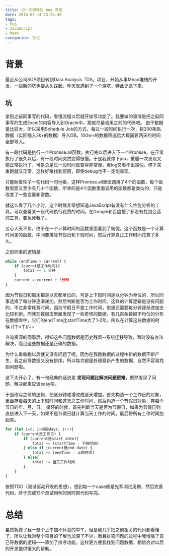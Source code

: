 ```yaml
---
title: 记一次艰难的 bug 寻找
date: 2016-07-14 13:54:48
tags: 
- bug
- JavaScript
- Mean
categories: 杂记
---
```


# 背景

最近从公司SOP项目转到Data Analysis「DA」项目，开始从事Mean堆栈的开发，一些新的坑也要从头踩起。昨天就遇到了一个深坑，特此记录下来。
<!-- more -->

## 坑 

拿到之前同事写的代码，看懂流程以后就开始写功能了。我要做的事情是把之前同事写的生成Excel的内容导入到Oracle中，那就尽量调用之前的代码吧。
由于数据量比较大，所以采用Schedule Job的方式，每过一段时间执行一次，将200条BL数据（实际插入2k+的数据）导入DB。100w+的数据筛选后大概需要两天的时间全部导入。

有一段代码是执行一个Promise.all函数，执行完以后进入下一个Promise，在正常执行了很久以后，有一段时间突然变得很慢。于是我就停下job，重启一次发现又能正常执行了，可是总是过一段时间就变得非常慢，看log又看不出端倪，停下来重跑就又正常，这样好难找到原因，即使debug也不一定能重现。

只能耐着性子一句代码一句地看，这样Promise.all里面调用了4个的函数，每个函数里面又至少有几十个函数，所幸的是4个函数里面调用的函数都是类似的，只是改变了一些变量和常数。

就这么看了几个小时，这个时候非常想知道JavaScript有没有什么性能分析的工具，可以查看某一段代码执行花费的时间。在Google和百度搜了都没有找到合适的工具，要急死我了。

苦心人天不负，终于在一个计算时间的函数里面看到了端倪。这个函数是一个计算时间差的函数，中间要排除节假日和下班时间，然后计算真正工作时间花费了多久。

之前同事的逻辑是:

```javascript
while (endTime > current) {
    if (currnt是工作时间){
        total += 1 分钟
    }
    current = current + 1分钟
}
```
因为节假日和周末都是以天都单位的，可是上下班时间是以分钟为单位的，所以同事选择了每分钟逐渐递加，然后判断是否为工作时间。这样的计算逻辑是没有问题的，不过非常耗费时间，因为节假日不是工作时间，但是还需要每分钟逐渐递加去比较判断。而我在数据库里面发现了一些奇怪的数据，有几百条数据不均匀的分布在数据库中，它们的endTime比startTime大了1-2年。所以在计算这些数据的时候 /(ㄒoㄒ)/~~

咨询资深的同事后，得知这些问题数据是历史残留--系统迁移导致，暂时没有办法解决，而且这些数据还是正确的数据。

为什么重新跑以后就又没有问题了呢，因为在我跑数据的过程中新的数据不断产生，我之前导数据又没有排序，所以每次都是处理最新产生的数据，自然不容易找到问题啦。

这下太开心了，有一句经典的话说是 **发现问题比解决问题更难**，既然发现了问题，解决起来应该easy啦。

于是改写之前的逻辑，把逐分钟递增改成逐天增加，首先构造一个工作日的对象，里面存着每天的上下班时间和这天总工作时间，然后构造一个节假日对象，存每个节日的年、月、日。
循环的时候，首先判断当天是否为节假日，如果为节假日则直接进入下一天，如果不是节假日就计算当天工作的时间，最后将所有工作时间加起来。

```javascript
for (let i=0; i<间隔days; i++){
    if (current是工作日) {
        if (current是start date){
            total += (startTime - 下班时间)
        } else if (current是end date) {
            total += (endTime - 上班时间)
        } else{
            total += 当天工作时间
        }
    }
}

```

按照TDD（测试驱动开发的思想），想到每一个case都是先写测试用例，然后完善代码，终于完成13个测试用例的同时把代码写完。

# 总结

虽然耗费了我一整个上午加不休息的中午，但是我几乎把之前相关的代码都看懂了，所以让我对整个项目的了解也加深了不少，而且排查问题的过程中我增强了自己导数据的逻辑——添加了排序功能，这样更方便我找到问题数据，相信会对以后的开发提供很大的帮助。